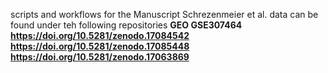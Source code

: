 scripts and workflows for the Manuscript Schrezenmeier et al.
data can be found under teh following repositories 
**GEO GSE307464**
**https://doi.org/10.5281/zenodo.17084542**
**https://doi.org/10.5281/zenodo.17085448**
**https://doi.org/10.5281/zenodo.17063869**
